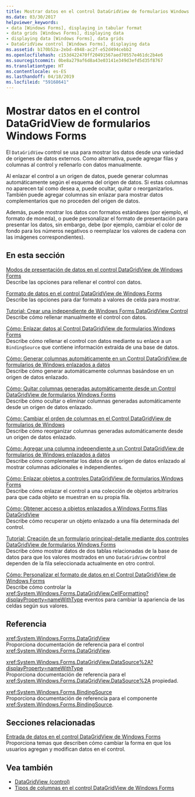 ```yaml
---
title: Mostrar datos en el control DataGridView de formularios Windows Forms
ms.date: 03/30/2017
helpviewer_keywords:
- data [Windows Forms], displaying in tabular format
- data grids [Windows Forms], displaying data
- displaying data [Windows Forms], data grids
- DataGridView control [Windows Forms], displaying data
ms.assetid: b170b52a-2ebd-4948-ac2f-e52d494cebb2
ms.openlocfilehash: c153d422470ff20491567aed70557e461dc2b4e6
ms.sourcegitcommit: 0be8a279af6d8a43e03141e349d3efd5d35f8767
ms.translationtype: HT
ms.contentlocale: es-ES
ms.lasthandoff: 04/18/2019
ms.locfileid: "59168641"
---
```

# <a name="displaying-data-in-the-windows-forms-datagridview-control"></a>Mostrar datos en el control DataGridView de formularios Windows Forms
El `DataGridView` control se usa para mostrar los datos desde una variedad de orígenes de datos externos. Como alternativa, puede agregar filas y columnas al control y rellenarlo con datos manualmente.  
  
 Al enlazar el control a un origen de datos, puede generar columnas automáticamente según el esquema del origen de datos. Si estas columnas no aparecen tal como desea a, puede ocultar, quitar o reorganizarlos. También puede agregar columnas sin enlazar para mostrar datos complementarios que no proceden del origen de datos.  
  
 Además, puede mostrar los datos con formatos estándares (por ejemplo, el formato de moneda), o puede personalizar el formato de presentación para presentar los datos, sin embargo, debe (por ejemplo, cambiar el color de fondo para los números negativos o reemplazar los valores de cadena con las imágenes correspondientes).  
  
## <a name="in-this-section"></a>En esta sección  
 [Modos de presentación de datos en el control DataGridView de Windows Forms](data-display-modes-in-the-windows-forms-datagridview-control.md)  
 Describe las opciones para rellenar el control con datos.  
  
 [Formato de datos en el control DataGridView de Windows Forms](data-formatting-in-the-windows-forms-datagridview-control.md)  
 Describe las opciones para dar formato a valores de celda para mostrar.  
  
 [Tutorial: Crear una independiente de Windows Forms DataGridView Control](walkthrough-creating-an-unbound-windows-forms-datagridview-control.md)  
 Describe cómo rellenar manualmente el control con datos.  
  
 [Cómo: Enlazar datos al Control DataGridView de formularios Windows Forms](how-to-bind-data-to-the-windows-forms-datagridview-control.md)  
 Describe cómo rellenar el control con datos mediante su enlace a un `BindingSource` que contiene información extraída de una base de datos.  
  
 [Cómo: Generar columnas automáticamente en un Control DataGridView de formularios de Windows enlazados a datos](autogenerate-columns-in-a-data-bound-wf-datagridview-control.md)  
 Describe cómo generar automáticamente columnas basándose en un origen de datos enlazado.  
  
 [Cómo: Quitar columnas generadas automáticamente desde un Control DataGridView de formularios Windows Forms](remove-autogenerated-columns-from-a-wf-datagridview-control.md)  
 Describe cómo ocultar o eliminar columnas generadas automáticamente desde un origen de datos enlazado.  
  
 [Cómo: Cambiar el orden de columnas en el Control DataGridView de formularios de Windows](how-to-change-the-order-of-columns-in-the-windows-forms-datagridview-control.md)  
 Describe cómo reorganizar columnas generadas automáticamente desde un origen de datos enlazado.  
  
 [Cómo: Agregar una columna independiente a un Control DataGridView de formularios de Windows enlazados a datos](unbound-column-to-a-data-bound-datagridview.md)  
 Describe cómo complementar los datos de un origen de datos enlazado al mostrar columnas adicionales e independientes.  
  
 [Cómo: Enlazar objetos a controles DataGridView de formularios Windows Forms](how-to-bind-objects-to-windows-forms-datagridview-controls.md)  
 Describe cómo enlazar el control a una colección de objetos arbitrarios para que cada objeto se muestran en su propia fila.  
  
 [Cómo: Obtener acceso a objetos enlazados a Windows Forms filas DataGridView](how-to-access-objects-bound-to-windows-forms-datagridview-rows.md)  
 Describe cómo recuperar un objeto enlazado a una fila determinada del control.  
  
 [Tutorial: Creación de un formulario principal-detalle mediante dos controles DataGridView de formularios Windows Forms](creating-a-master-detail-form-using-two-datagridviews.md)  
 Describe cómo mostrar datos de dos tablas relacionadas de la base de datos para que los valores mostrados en uno `DataGridView` control dependen de la fila seleccionada actualmente en otro control.  
  
 [Cómo: Personalizar el formato de datos en el Control DataGridView de Windows Forms](how-to-customize-data-formatting-in-the-windows-forms-datagridview-control.md)  
 Describe cómo controlar la <xref:System.Windows.Forms.DataGridView.CellFormatting?displayProperty=nameWithType> eventos para cambiar la apariencia de las celdas según sus valores.  
  
## <a name="reference"></a>Referencia  
 <xref:System.Windows.Forms.DataGridView>  
 Proporciona documentación de referencia para el control <xref:System.Windows.Forms.DataGridView>.  
  
 <xref:System.Windows.Forms.DataGridView.DataSource%2A?displayProperty=nameWithType>  
 Proporciona documentación de referencia para el <xref:System.Windows.Forms.DataGridView.DataSource%2A> propiedad.  
  
 <xref:System.Windows.Forms.BindingSource>  
 Proporciona documentación de referencia para el componente <xref:System.Windows.Forms.BindingSource>.  
  
## <a name="related-sections"></a>Secciones relacionadas  
 [Entrada de datos en el control DataGridView de Windows Forms](data-entry-in-the-windows-forms-datagridview-control.md)  
 Proporciona temas que describen cómo cambiar la forma en que los usuarios agregan y modifican datos en el control.  
  
## <a name="see-also"></a>Vea también

- [DataGridView (control)](datagridview-control-windows-forms.md)
- [Tipos de columnas en el control DataGridView de Windows Forms](column-types-in-the-windows-forms-datagridview-control.md)
